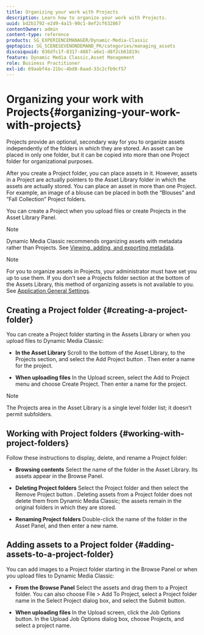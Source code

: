 ```yaml
---
title: Organizing your work with Projects
description: Learn how to organize your work with Projects.
uuid: bd2b1792-e2d9-4a15-90c1-8ef2cf632867
contentOwner: admin
content-type: reference
products: SG_EXPERIENCEMANAGER/Dynamic-Media-Classic
geptopics: SG_SCENESEVENONDEMAND_PK/categories/managing_assets
discoiquuid: 036dfc1f-8317-4887-a6e1-d8f2cb61819c
feature: Dynamic Media Classic,Asset Management
role: Business Practitioner
exl-id: 69aabf4a-21bc-4bd8-8aad-33c2cfb9cf57
---
```

# Organizing your work with Projects{#organizing-your-work-with-projects}

Projects provide an optional, secondary way for you to organize assets independently of the folders in which they are stored. An asset can be placed in only one folder, but it can be copied into more than one Project folder for organizational purposes.

After you create a Project folder, you can place assets in it. However, assets in a Project are actually pointers to the Asset Library folder in which the assets are actually stored. You can place an asset in more than one Project. For example, an image of a blouse can be placed in both the “Blouses” and “Fall Collection” Project folders.

You can create a Project when you upload files or create Projects in the Asset Library Panel.

>[!NOTE]
>
>Dynamic Media Classic recommends organizing assets with metadata rather than Projects. See [Viewing, adding, and exporting metadata](viewing-adding-exporting-metadata.md).

>[!NOTE]
>
>For you to organize assets in Projects, your administrator must have set you up to use them. If you don’t see a Projects folder section at the bottom of the Assets Library, this method of organizing assets is not available to you. See [Application General Settings](application-setup.md#general-settings).

## Creating a Project folder {#creating-a-project-folder}

You can create a Project folder starting in the Assets Library or when you upload files to Dynamic Media Classic:

* **In the Asset Library**
Scroll to the bottom of the Asset Library, to the Projects section, and select the Add Project button . Then enter a name for the project.

* **When uploading files**
In the Upload screen, select the Add to Project menu and choose Create Project. Then enter a name for the project.

>[!NOTE]
>
>The Projects area in the Asset Library is a single level folder list; it doesn’t permit subfolders.

## Working with Project folders {#working-with-project-folders}

Follow these instructions to display, delete, and rename a Project folder:

* **Browsing contents**
Select the name of the folder in the Asset Library. Its assets appear in the Browse Panel.

* **Deleting Project folders**
Select the Project folder and then select the Remove Project button . Deleting assets from a Project folder does not delete them from Dynamic Media Classic; the assets remain in the original folders in which they are stored.

* **Renaming Project folders**
Double-click the name of the folder in the Asset Panel, and then enter a new name.

## Adding assets to a Project folder {#adding-assets-to-a-project-folder}

You can add images to a Project folder starting in the Browse Panel or when you upload files to Dynamic Media Classic:

* **From the Browse Panel**
Select the assets and drag them to a Project folder. You can also choose File > Add To Project, select a Project folder name in the Select Project dialog box, and select the Submit button.

* **When uploading files**
In the Upload screen, click the Job Options button. In the Upload Job Options dialog box, choose Projects, and select a project name.
